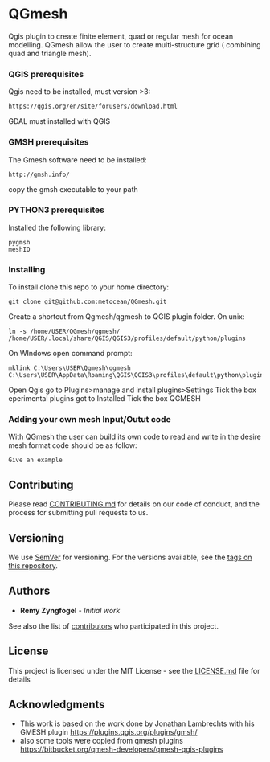 # QGmesh

Qgis plugin to create finite element, quad or regular mesh for ocean modelling. QGmesh allow the user to create multi-structure grid ( combining quad and triangle mesh).


### QGIS prerequisites

Qgis need to be installed, must version >3:
```
https://qgis.org/en/site/forusers/download.html
```
GDAL must installed with QGIS

### GMSH prerequisites

The Gmesh software need to be installed:

```
http://gmsh.info/
```
copy the gmsh executable to your path

### PYTHON3 prerequisites

Installed the following library:
```
pygmsh
meshIO
```

### Installing

To install clone this repo to your home directory:
```
git clone git@github.com:metocean/QGmesh.git
```
Create a shortcut from Qgmesh/qgmesh to QGIS plugin folder.
On unix:
```
ln -s /home/USER/QGmesh/qgmesh/ /home/USER/.local/share/QGIS/QGIS3/profiles/default/python/plugins
```
On WIndows open command prompt:
```
mklink C:\Users\USER\Qgmesh\qgmesh C:\Users\USER\AppData\Roaming\QGIS\QGIS3\profiles\default\python\plugins
```
Open Qgis
go to Plugins>manage and install plugins>Settings
Tick the box eperimental plugins
got to Installed
Tick the box QGMESH


### Adding your own mesh Input/Outut code

With QGmesh the user can build its own code to read and write in the desire mesh format
code should be as follow:


```
Give an example
```

## Contributing

Please read [CONTRIBUTING.md](https://gist.github.com/PurpleBooth/b24679402957c63ec426) for details on our code of conduct, and the process for submitting pull requests to us.

## Versioning

We use [SemVer](http://semver.org/) for versioning. For the versions available, see the [tags on this repository](https://github.com/your/project/tags). 

## Authors

* **Remy Zyngfogel** - *Initial work*

See also the list of [contributors](https://github.com/your/project/contributors) who participated in this project.

## License

This project is licensed under the MIT License - see the [LICENSE.md](LICENSE.md) file for details

## Acknowledgments

* This work is based on the work done by Jonathan Lambrechts with his GMESH plugin https://plugins.qgis.org/plugins/gmsh/
* also some tools were copied from qmesh plugins https://bitbucket.org/qmesh-developers/qmesh-qgis-plugins
